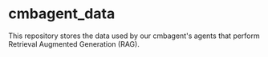 # cmbagent_data

This repository stores the data used
by our cmbagent's agents that perform Retrieval Augmented Generation (RAG).

